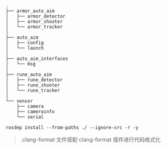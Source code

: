 
```
.
├── armor_auto_aim
│   ├── armor_detector
│   ├── armor_shooter
│   └── armor_tracker
│
├── auto_aim
│   ├── config
│   └── launch
│
├── auto_aim_interfaces
│   └── msg
│
├── rune_auto_aim
│   ├── rune_detector
│   ├── rune_shooter
│   └── rune_tracker
│
└── sensor
    ├── camera
    ├── camerainfo
    └── serial

```

```shell
rosdep install --from-paths ./ --ignore-src -r -y
```

> .clang-format 文件搭配 clang-format 插件进行代码格式化
